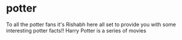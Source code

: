 # potter
To all the potter fans it's Rishabh here all set to provide you with some interesting potter facts!!
Harry Potter is a series of movies
